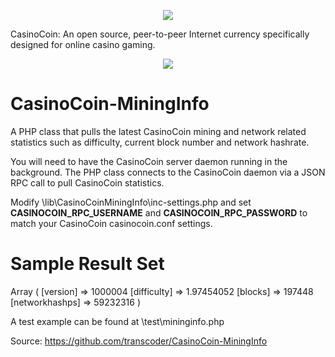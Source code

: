 
<p align="center"><img src="https://raw.github.com/transcoder/CasinoCoin/master/src/qt/res/images/logo.png" /></p>

CasinoCoin: An open source, peer-to-peer Internet currency specifically designed for online casino gaming.

<p align="center"><img src="https://raw.github.com/transcoder/CasinoCoin/master/src/qt/res/images/casinocoin-coin.png" /></p>

CasinoCoin-MiningInfo
=====================
A PHP class that pulls the latest CasinoCoin mining and network related statistics such as difficulty, current block number and network hashrate.

You will need to have the CasinoCoin server daemon running in the background. The PHP class connects to the CasinoCoin daemon via a JSON RPC call to pull CasinoCoin statistics. 

Modify \lib\CasinoCoinMiningInfo\inc-settings.php and set <b>CASINOCOIN_RPC_USERNAME</b> and <b>CASINOCOIN_RPC_PASSWORD</b> to match your CasinoCoin casinocoin.conf settings.


Sample Result Set
=================
Array
(
    [version] => 1000004
    [difficulty] => 1.97454052
    [blocks] => 197448
    [networkhashps] => 59232316
)

A test example can be found at \test\mininginfo.php

Source: https://github.com/transcoder/CasinoCoin-MiningInfo


